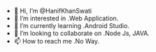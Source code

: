 - 👋 Hi, I’m @HanifKhanSwati
- 👀 I’m interested in .Web Application.
- 🌱 I’m currently learning .Android Studio.
- 💞️ I’m looking to collaborate on .Node Js, JAVA.
- 📫 How to reach me .No Way.

<!---
HanifKhanSwati/HanifKhanSwati is a ✨ special ✨ repository because its `README.md` (this file) appears on your GitHub profile.
You can click the Preview link to take a look at your changes.
--->
